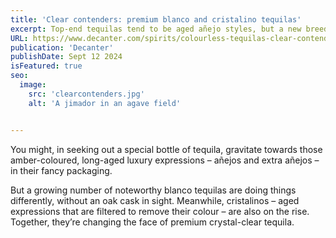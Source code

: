 ```yaml
---
title: 'Clear contenders: premium blanco and cristalino tequilas'
excerpt: Top-end tequilas tend to be aged añejo styles, but a new breed of premium blancos is putting agave centre-stage, while cristalinos are introducing a new generation of drinkers to another side of tequila.
URL: https://www.decanter.com/spirits/colourless-tequilas-clear-contenders-537436
publication: 'Decanter'
publishDate: Sept 12 2024
isFeatured: true
seo:
  image:
    src: 'clearcontenders.jpg'
    alt: 'A jimador in an agave field'


---
```


You might, in seeking out a special bottle of tequila, gravitate towards those amber-coloured, long-aged luxury expressions – añejos and extra añejos – in their fancy packaging. 

But a growing number of noteworthy blanco tequilas are doing things differently, without an oak cask in sight. Meanwhile, cristalinos – aged expressions that are filtered to remove their colour – are also on the rise. Together, they’re changing the face of premium crystal-clear tequila.
